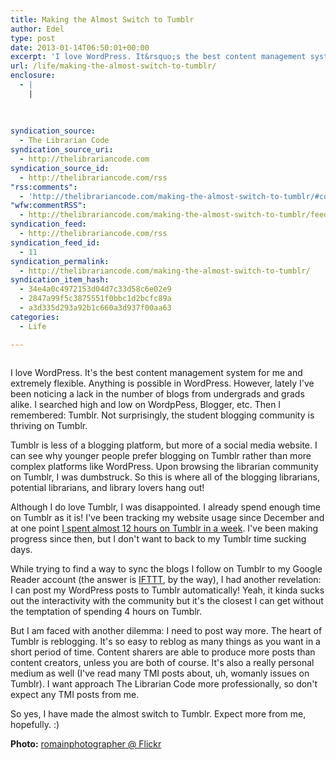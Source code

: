 ```yaml
---
title: Making the Almost Switch to Tumblr
author: Edel
type: post
date: 2013-01-14T06:50:01+00:00
excerpt: 'I love WordPress. It&rsquo;s the best content management system for me and extremely flexible. Anything is possible in WordPress. However, lately I&rsquo;ve been noticing a lack in the number of blogs from undergrads and grads alike. I searched high and low on WordpPess, Blogger, etc. Then I remembered: Tumblr. Not surprisingly, the student blogging community [&hellip;]'
url: /life/making-the-almost-switch-to-tumblr/
enclosure:
  - |
    |
        
        
        
syndication_source:
  - The Librarian Code
syndication_source_uri:
  - http://thelibrariancode.com
syndication_source_id:
  - http://thelibrariancode.com/rss
"rss:comments":
  - 'http://thelibrariancode.com/making-the-almost-switch-to-tumblr/#comments'
"wfw:commentRSS":
  - http://thelibrariancode.com/making-the-almost-switch-to-tumblr/feed/
syndication_feed:
  - http://thelibrariancode.com/rss
syndication_feed_id:
  - 11
syndication_permalink:
  - http://thelibrariancode.com/making-the-almost-switch-to-tumblr/
syndication_item_hash:
  - 34e4a0c4972153d04d7c33d58c6e02e9
  - 2847a99f5c3875551f0bbc1d2bcfc89a
  - a3d335d293a92b1c660a3d937f00aa63
categories:
  - Life

---
```

<div class="left">
  <div class="picture">
    <a href="http://www.flickr.com/photos/romainphotographer"><img src="http://i.mazohyst.org/tlc/pictures/Making%20the%20Almost%20Switch%20to%20Tumblr.png" border="0" alt="" /></a>
  </div>
</div>

I love WordPress. It's the best content management system for me and extremely flexible. Anything is possible in WordPress. However, lately I've been noticing a lack in the number of blogs from undergrads and grads alike. I searched high and low on WordpPess, Blogger, etc. Then I remembered: Tumblr. Not surprisingly, the student blogging community is thriving on Tumblr. <span id="more-271"></span>

Tumblr is less of a blogging platform, but more of a social media website. I can see why younger people prefer blogging on Tumblr rather than more complex platforms like WordPress. Upon browsing the librarian community on Tumblr, I was dumbstruck. So this is where all of the blogging librarians, potential librarians, and library lovers hang out!

Although I do love Tumblr, I was disappointed. I already spend enough time on Tumblr as it is! I've been tracking my website usage since December and at one point [I spent almost 12 hours on Tumblr in a week][1]. I've been making progress since then, but I don't want to back to my Tumblr time sucking days.

While trying to find a way to sync the blogs I follow on Tumblr to my Google Reader account (the answer is [IFTTT][2], by the way), I had another revelation: I can post my WordPress posts to Tumblr automatically! Yeah, it kinda sucks out the interactivity with the community but it's the closest I can get without the temptation of spending 4 hours on Tumblr.

But I am faced with another dilemma: I need to post way more. The heart of Tumblr is reblogging. It's so easy to reblog as many things as you want in a short period of time. Content sharers are able to produce more posts than content creators, unless you are both of course. It's also a really personal medium as well (I've read many TMI posts about, uh, womanly issues on Tumblr). I want approach The Librarian Code more professionally, so don't expect any TMI posts from me.

So yes, I have made the almost switch to Tumblr. Expect more from me, hopefully. :)

**Photo:** [romainphotographer @ Flickr][3]




 [1]: http://brokenphrases.info/procrastination-nation/
 [2]: http://ifttt.com/
 [3]: http://www.flickr.com/photos/romainphotographer/